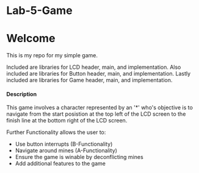 Lab-5-Game
==========
# Welcome
This is my repo for my simple game.

Included are libraries for LCD header, main, and implementation.
Also included are libraries for Button header, main, and implementation.
Lastly included are libraries for Game header, main, and implementation.

#### Description
This game involves a character represented by an '*' who's objective is to navigate from the start posistion 
at the top left of the LCD screen to the finish line at the bottom right of the LCD screen.

Further Functionality allows the user to:
- Use button interrupts (B-Functionality) 
- Navigate around mines (A-Functionality)
- Ensure the game is winable by deconflicting mines
- Add additional features to the game
